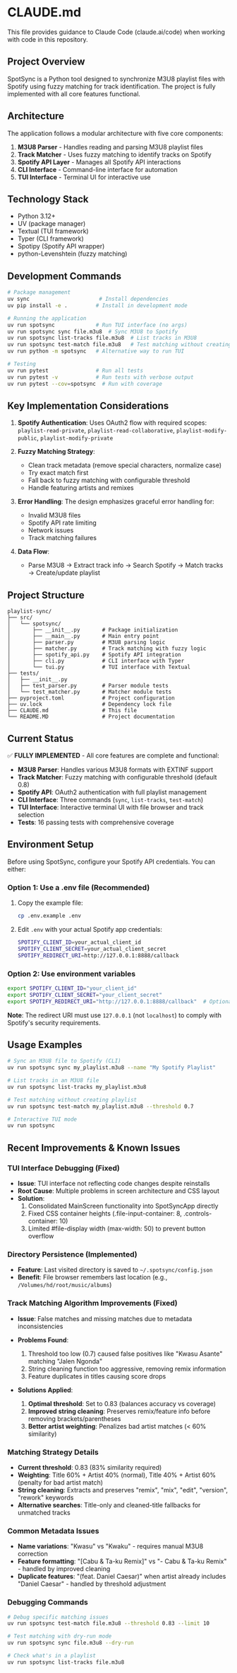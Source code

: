 # CLAUDE.md

This file provides guidance to Claude Code (claude.ai/code) when working with code in this repository.

## Project Overview

SpotSync is a Python tool designed to synchronize M3U8 playlist files with Spotify using fuzzy matching for track identification. The project is fully implemented with all core features functional.

## Architecture

The application follows a modular architecture with five core components:

1. **M3U8 Parser** - Handles reading and parsing M3U8 playlist files
2. **Track Matcher** - Uses fuzzy matching to identify tracks on Spotify
3. **Spotify API Layer** - Manages all Spotify API interactions
4. **CLI Interface** - Command-line interface for automation
5. **TUI Interface** - Terminal UI for interactive use

## Technology Stack

- Python 3.12+
- UV (package manager)
- Textual (TUI framework)
- Typer (CLI framework)
- Spotipy (Spotify API wrapper)
- python-Levenshtein (fuzzy matching)

## Development Commands

```bash
# Package management
uv sync                      # Install dependencies
uv pip install -e .         # Install in development mode

# Running the application
uv run spotsync             # Run TUI interface (no args)
uv run spotsync sync file.m3u8  # Sync M3U8 to Spotify
uv run spotsync list-tracks file.m3u8  # List tracks in M3U8
uv run spotsync test-match file.m3u8   # Test matching without creating playlist
uv run python -m spotsync   # Alternative way to run TUI

# Testing
uv run pytest               # Run all tests
uv run pytest -v            # Run tests with verbose output
uv run pytest --cov=spotsync  # Run with coverage
```

## Key Implementation Considerations

1. **Spotify Authentication**: Uses OAuth2 flow with required scopes: `playlist-read-private`, `playlist-read-collaborative`, `playlist-modify-public`, `playlist-modify-private`

2. **Fuzzy Matching Strategy**: 
   - Clean track metadata (remove special characters, normalize case)
   - Try exact match first
   - Fall back to fuzzy matching with configurable threshold
   - Handle featuring artists and remixes

3. **Error Handling**: The design emphasizes graceful error handling for:
   - Invalid M3U8 files
   - Spotify API rate limiting
   - Network issues
   - Track matching failures

4. **Data Flow**:
   - Parse M3U8 → Extract track info → Search Spotify → Match tracks → Create/update playlist

## Project Structure

```
playlist-sync/
├── src/
│   └── spotsync/
│       ├── __init__.py       # Package initialization
│       ├── __main__.py       # Main entry point
│       ├── parser.py         # M3U8 parsing logic
│       ├── matcher.py        # Track matching with fuzzy logic
│       ├── spotify_api.py    # Spotify API integration
│       ├── cli.py            # CLI interface with Typer
│       └── tui.py            # TUI interface with Textual
├── tests/
│   ├── __init__.py
│   ├── test_parser.py        # Parser module tests
│   └── test_matcher.py       # Matcher module tests
├── pyproject.toml            # Project configuration
├── uv.lock                   # Dependency lock file
├── CLAUDE.md                 # This file
└── README.MD                 # Project documentation
```

## Current Status

✅ **FULLY IMPLEMENTED** - All core features are complete and functional:

- **M3U8 Parser**: Handles various M3U8 formats with EXTINF support
- **Track Matcher**: Fuzzy matching with configurable threshold (default 0.8)
- **Spotify API**: OAuth2 authentication with full playlist management
- **CLI Interface**: Three commands (`sync`, `list-tracks`, `test-match`)
- **TUI Interface**: Interactive terminal UI with file browser and track selection
- **Tests**: 16 passing tests with comprehensive coverage

## Environment Setup

Before using SpotSync, configure your Spotify API credentials. You can either:

### Option 1: Use a .env file (Recommended)

1. Copy the example file:
   ```bash
   cp .env.example .env
   ```

2. Edit `.env` with your actual Spotify app credentials:
   ```bash
   SPOTIFY_CLIENT_ID=your_actual_client_id
   SPOTIFY_CLIENT_SECRET=your_actual_client_secret
   SPOTIFY_REDIRECT_URI=http://127.0.0.1:8888/callback
   ```

### Option 2: Use environment variables

```bash
export SPOTIFY_CLIENT_ID="your_client_id"
export SPOTIFY_CLIENT_SECRET="your_client_secret"
export SPOTIFY_REDIRECT_URI="http://127.0.0.1:8888/callback"  # Optional
```

**Note**: The redirect URI must use `127.0.0.1` (not `localhost`) to comply with Spotify's security requirements.

## Usage Examples

```bash
# Sync an M3U8 file to Spotify (CLI)
uv run spotsync sync my_playlist.m3u8 --name "My Spotify Playlist"

# List tracks in an M3U8 file
uv run spotsync list-tracks my_playlist.m3u8

# Test matching without creating playlist
uv run spotsync test-match my_playlist.m3u8 --threshold 0.7

# Interactive TUI mode
uv run spotsync
```

## Recent Improvements & Known Issues

### TUI Interface Debugging (Fixed)
- **Issue**: TUI interface not reflecting code changes despite reinstalls
- **Root Cause**: Multiple problems in screen architecture and CSS layout
- **Solution**: 
  1. Consolidated MainScreen functionality into SpotSyncApp directly
  2. Fixed CSS container heights (.file-input-container: 8, .controls-container: 10)
  3. Limited #file-display width (max-width: 50) to prevent button overflow

### Directory Persistence (Implemented)
- **Feature**: Last visited directory is saved to `~/.spotsync/config.json`
- **Benefit**: File browser remembers last location (e.g., `/Volumes/hd/root/music/albums`)

### Track Matching Algorithm Improvements (Fixed)
- **Issue**: False matches and missing matches due to metadata inconsistencies
- **Problems Found**:
  1. Threshold too low (0.7) caused false positives like "Kwasu Asante" matching "Jalen Ngonda"
  2. String cleaning function too aggressive, removing remix information
  3. Feature duplicates in titles causing score drops

- **Solutions Applied**:
  1. **Optimal threshold**: Set to 0.83 (balances accuracy vs coverage)
  2. **Improved string cleaning**: Preserves remix/feature info before removing brackets/parentheses
  3. **Better artist weighting**: Penalizes bad artist matches (< 60% similarity)

### Matching Strategy Details
- **Current threshold**: 0.83 (83% similarity required)
- **Weighting**: Title 60% + Artist 40% (normal), Title 40% + Artist 60% (penalty for bad artist match)
- **String cleaning**: Extracts and preserves "remix", "mix", "edit", "version", "rework" keywords
- **Alternative searches**: Title-only and cleaned-title fallbacks for unmatched tracks

### Common Metadata Issues
- **Name variations**: "Kwasu" vs "Kwaku" - requires manual M3U8 correction
- **Feature formatting**: "[Cabu & Ta-ku Remix]" vs "- Cabu & Ta-ku Remix" - handled by improved cleaning
- **Duplicate features**: "(feat. Daniel Caesar)" when artist already includes "Daniel Caesar" - handled by threshold adjustment

### Debugging Commands
```bash
# Debug specific matching issues
uv run spotsync test-match file.m3u8 --threshold 0.83 --limit 10

# Test matching with dry-run mode
uv run spotsync sync file.m3u8 --dry-run

# Check what's in a playlist
uv run spotsync list-tracks file.m3u8
```